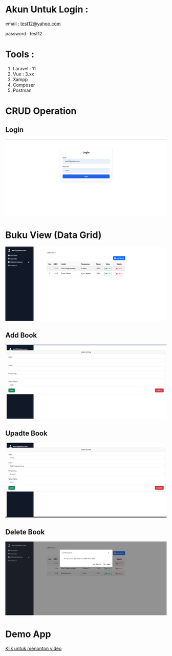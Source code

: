 # Akun Untuk Login :
email : test12@yahoo.com 

password : test12

# Tools :
1. Laravel : 11
2. Vue : 3.xx
3. Xampp
4. Composer
5. Postman

# CRUD Operation
## Login 
![Alt Text](https://github.com/RIY15/CRUD_LibraryWeb_Using_laravel_and_VueJs/blob/main/Documentation/image/login.png)
# Buku View (Data Grid) 
![Alt Text](https://github.com/RIY15/CRUD_LibraryWeb_Using_laravel_and_VueJs/blob/main/Documentation/image/BukuView.png)
## Add Book 
![Alt Text](https://github.com/RIY15/CRUD_LibraryWeb_Using_laravel_and_VueJs/blob/main/Documentation/image/AddBook.png)
## Upadte Book 
![Alt Text](https://github.com/RIY15/CRUD_LibraryWeb_Using_laravel_and_VueJs/blob/main/Documentation/image/UpdateBook.png)
## Delete Book
![Alt Text](https://github.com/RIY15/CRUD_LibraryWeb_Using_laravel_and_VueJs/blob/main/Documentation/image/DeleteBook.png)

# Demo App 
[Klik untuk menonton video](https://youtu.be/xBY8TP9-cjg) 



